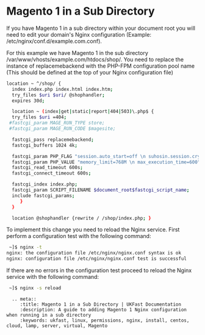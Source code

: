 # Magento 1 in a Sub Directory

If you have Magento 1 in a sub directory within your document root you will need to edit your domain's Nginx configuration (Example: /etc/nginx/conf.d/example.com.conf). 

For this example we have Magento 1 in the sub directory /var/www/vhosts/example.com/htdocs/shop/. You need to replace the instance of replacemebackend with the PHP-FPM configuration pool name (This should be defined at the top of your Nginx configuration file) 

```bash
location ~ ^/shop/ {
  index index.php index.html index.htm;
  try_files $uri $uri/ @shophandler;
  expires 30d;

  location ~ (index|get|static|report|404|503)\.php$ {
  try_files $uri =404;
 #fastcgi_param MAGE_RUN_TYPE store;
 #fastcgi_param MAGE_RUN_CODE $magesite;

  fastcgi_pass replacemebackend;
  fastcgi_buffers 1024 4k;

  fastcgi_param PHP_FLAG "session.auto_start=off \n suhosin.session.cryptua=off";
  fastcgi_param PHP_VALUE "memory_limit=768M \n max_execution_time=600";
  fastcgi_read_timeout 600s;
  fastcgi_connect_timeout 600s;

  fastcgi_index index.php;
  fastcgi_param SCRIPT_FILENAME $document_root$fastcgi_script_name;
  include fastcgi_params;
     }
  }

  location @shophandler {rewrite / /shop/index.php; }
```

To implement this change you need to reload the Nginx service. First perform a configuration test with the following command:

```bash
 ~]$ nginx -t
nginx: the configuration file /etc/nginx/nginx.conf syntax is ok
nginx: configuration file /etc/nginx/nginx.conf test is successful
```

If there are no errors in the configuration test proceed to reload the Nginx service with the following command:

```bash
 ~]$ nginx -s reload
```

```eval_rst
  .. meta::
     :title: Magento 1 in a Sub Directory | UKFast Documentation
     :description: A guide to adding Magento 1 Nginx configuration when running in a sub directory
     :keywords: ukfast, linux, permissions, nginx, install, centos, cloud, lamp, server, virtual, Magento
